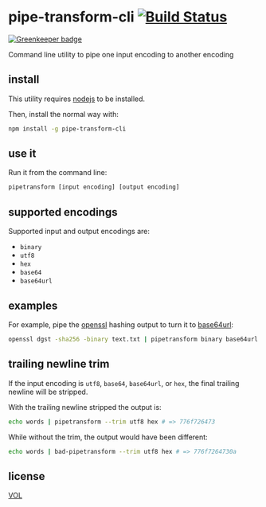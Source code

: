 # pipe-transform-cli [![Build Status](https://travis-ci.org/tobiaslabs/pipe-transform-cli.svg?branch=master)](https://travis-ci.org/tobiaslabs/pipe-transform-cli)

[![Greenkeeper badge](https://badges.greenkeeper.io/saibotsivad/pipe-transform-cli.svg)](https://greenkeeper.io/)

Command line utility to pipe one input encoding to another encoding

## install

This utility requires [nodejs](http://nodejs.org/) to be installed.

Then, install the normal way with:

```sh
npm install -g pipe-transform-cli
```

## use it

Run it from the command line:

```sh
pipetransform [input encoding] [output encoding]
```

## supported encodings

Supported input and output encodings are:

* `binary`
* `utf8`
* `hex`
* `base64`
* `base64url`

## examples

For example, pipe the [openssl](https://www.openssl.org) hashing output
to turn it to [base64url]():

```sh
openssl dgst -sha256 -binary text.txt | pipetransform binary base64url
```

## trailing newline trim

If the input encoding is `utf8`, `base64`, `base64url`, or `hex`, the final
trailing newline will be stripped.

With the trailing newline stripped the output is:

```sh
echo words | pipetransform --trim utf8 hex # => 776f726473
```

While without the trim, the output would have been different:

```sh
echo words | bad-pipetransform --trim utf8 hex # => 776f7264730a
```

## license

[VOL](http://veryopenlicense.com)
